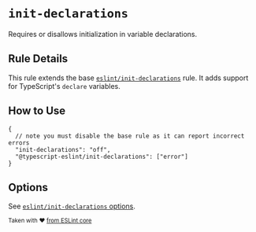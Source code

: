 # `init-declarations`

Requires or disallows initialization in variable declarations.

## Rule Details

This rule extends the base [`eslint/init-declarations`](https://eslint.org/docs/rules/init-declarations) rule.
It adds support for TypeScript's `declare` variables.

## How to Use

```jsonc
{
  // note you must disable the base rule as it can report incorrect errors
  "init-declarations": "off",
  "@typescript-eslint/init-declarations": ["error"]
}
```

## Options

See [`eslint/init-declarations` options](https://eslint.org/docs/rules/init-declarations#options).

<sup>

Taken with ❤️ [from ESLint core](https://github.com/eslint/eslint/blob/main/docs/rules/init-declarations.md)

</sup>
